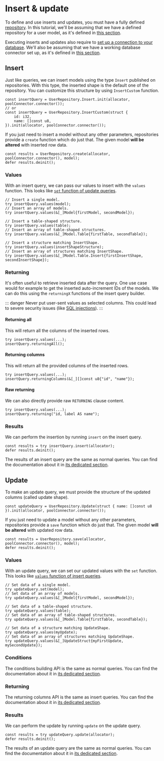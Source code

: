 # Insert & update

To define and use inserts and updates, you must have a fully defined [repository](/docs/repositories). In this tutorial, we'll be assuming that we have a defined repository for a user model, as it's defined in [this section](/docs/repositories.html#define-a-repository).

Executing inserts and updates also require to [set up a connection to your database](/docs/database). We'll also be assuming that we have a working database connector set up, as it's defined in [this section](/docs/database#pool-connector).

## Insert

Just like queries, we can insert models using the type `Insert` published on repositories. With this type, the inserted shape is the default one of the repository. You can customize this structure by using `InsertCustom` function.

```zig
const insertQuery = UserRepository.Insert.init(allocator, poolConnector.connector());
// or
const insertQuery = UserRepository.InsertCustom(struct {
	id: i32,
	name: []const u8,
}).init(allocator, poolConnector.connector());
```

If you just need to insert a model without any other parameters, repositories provide a `create` function which do just that. The given model **will be altered** with inserted row data.

```zig
const results = UserRepository.create(allocator, poolConnector.connector(), model);
defer results.deinit();
```

### Values

With an insert query, we can pass our values to insert with the `values` function. This looks like [`set` function of update queries](#values-1).

```zig
// Insert a single model.
try insertQuery.values(model);
// Insert an array of models.
try insertQuery.values(&[_]Model{firstModel, secondModel});

// Insert a table-shaped structure.
try insertQuery.values(table);
// Insert an array of table-shaped structures.
try insertQuery.values(&[_]Model.Table{firstTable, secondTable});

// Insert a structure matching InsertShape.
try insertQuery.values(insertShapeStructure);
// Insert an array of structures matching InsertShape.
try insertQuery.values(&[_]Model.Table.Insert{firstInsertShape, secondInsertShape});
```

### Returning

It's often useful to retrieve inserted data after the query. One use case would for example to get the inserted auto-increment IDs of the models. We can do this using the `returningX` functions of the insert query builder.

::: danger
Never put user-sent values as selected columns. This could lead to severe security issues (like [SQL injections](https://en.wikipedia.org/wiki/SQL_injection)).
:::

#### Returning all

This will return all the columns of the inserted rows.

```zig
try insertQuery.values(...);
insertQuery.returningAll();
```

#### Returning columns

This will return all the provided columns of the inserted rows.

```zig
try insertQuery.values(...);
insertQuery.returningColumns(&[_][]const u8{"id", "name"});
```

#### Raw returning

We can also directly provide raw `RETURNING` clause content.

```zig
try insertQuery.values(...);
insertQuery.returning("id, label AS name");
```

### Results

We can perform the insertion by running `insert` on the insert query.

```zig
const results = try insertQuery.insert(allocator);
defer results.deinit();
```

The results of an insert query are the same as normal queries. You can find the documentation about it in [its dedicated section](/docs/queries#results).

## Update

To make an update query, we must provide the structure of the updated columns (called update shape).

```zig
const updateQuery = UserRepository.Update(struct { name: []const u8 }).init(allocator, poolConnector.connector());
```

If you just need to update a model without any other parameters, repositories provide a `save` function which do just that. The given model **will be altered** with updated row data.

```zig
const results = UserRepository.save(allocator, poolConnector.connector(), model);
defer results.deinit();
```

### Values

With an update query, we can set our updated values with the `set` function. This looks like [`values` function of insert queries](#values).

```zig
// Set data of a single model.
try updateQuery.set(model);
// Set data of an array of models.
try updateQuery.values(&[_]Model{firstModel, secondModel});

// Set data of a table-shaped structure.
try updateQuery.values(table);
// Set data of an array of table-shaped structures.
try updateQuery.values(&[_]Model.Table{firstTable, secondTable});

// Set data of a structure matching UpdateShape.
try updateQuery.values(myUpdate);
// Set data of an array of structures matching UpdateShape.
try updateQuery.values(&[_]UpdateStruct{myFirstUpdate, mySecondUpdate});
```

### Conditions

The conditions building API is the same as normal queries. You can find the documentation about it in [its dedicated section](/docs/queries#conditions).

### Returning

The returning columns API is the same as insert queries. You can find the documentation about it in [its dedicated section](#returning).

### Results

We can perform the update by running `update` on the update query.

```zig
const results = try updateQuery.update(allocator);
defer results.deinit();
```

The results of an update query are the same as normal queries. You can find the documentation about it in [its dedicated section](/docs/queries#results).
